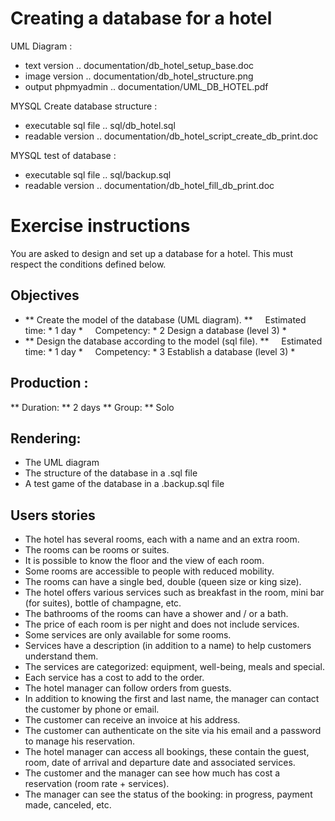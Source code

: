 # Creating a database for a hotel

UML Diagram :
- text version        .. documentation/db_hotel_setup_base.doc
- image version       .. documentation/db_hotel_structure.png
- output phpmyadmin   .. documentation/UML_DB_HOTEL.pdf

MYSQL Create database structure :
- executable sql file .. sql/db_hotel.sql
- readable version    .. documentation/db_hotel_script_create_db_print.doc

MYSQL test of database :
- executable sql file .. sql/backup.sql
- readable version    .. documentation/db_hotel_fill_db_print.doc



# Exercise instructions

You are asked to design and set up a database for a hotel.
This must respect the conditions defined below.

## Objectives
* ** Create the model of the database (UML diagram). **
    Estimated time: * 1 day *
    Competency: * 2 Design a database (level 3) *
* ** Design the database according to the model (sql file). **
    Estimated time: * 1 day *
    Competency: * 3 Establish a database (level 3) *

## Production :
** Duration: ** 2 days
** Group: ** Solo

## Rendering:
* The UML diagram
* The structure of the database in a .sql file
* A test game of the database in a .backup.sql file

## Users stories
* The hotel has several rooms, each with a name and an extra room.
* The rooms can be rooms or suites.
* It is possible to know the floor and the view of each room.
* Some rooms are accessible to people with reduced mobility.
* The rooms can have a single bed, double (queen size or king size).
* The hotel offers various services such as breakfast in the room, mini bar (for suites), bottle of champagne, etc.
* The bathrooms of the rooms can have a shower and / or a bath.
* The price of each room is per night and does not include services.
* Some services are only available for some rooms.
* Services have a description (in addition to a name) to help customers understand them.
* The services are categorized: equipment, well-being, meals and special.
* Each service has a cost to add to the order.
* The hotel manager can follow orders from guests.
* In addition to knowing the first and last name, the manager can contact the customer by phone or email.
* The customer can receive an invoice at his address.
* The customer can authenticate on the site via his email and a password to manage his reservation.
* The hotel manager can access all bookings, these contain the guest, room, date of arrival and departure date and associated services.
* The customer and the manager can see how much has cost a reservation (room rate + services).
* The manager can see the status of the booking: in progress, payment made, canceled, etc.